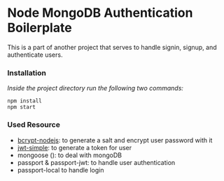 # Node MongoDB Authentication Boilerplate

This is a part of another project that serves to handle signin, signup, and authenticate users.

### Installation
*Inside the project directory run the following two commands:*
```
npm install
npm start
```

### Used Resource
- [bcrypt-nodejs](https://www.npmjs.com/package/bcrypt-nodejs): to generate a salt and encrypt user password with it
- [jwt-simple](https://www.npmjs.com/package/jwt-simple): to generate a token for user
- mongoose (): to deal with mongoDB
- passport & passport-jwt: to handle user authentication
- passport-local to handle login
